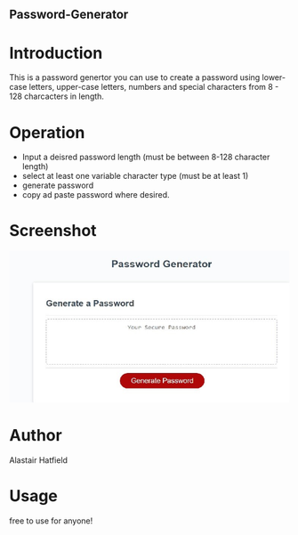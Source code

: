 ## Password-Generator

# Introduction

This is a password genertor you can use to create a password using 
lower-case letters, upper-case letters, numbers and special characters
from 8 - 128 charcacters in length.

# Operation 

* Input a deisred password length (must be between 8-128 character length)
* select at least one variable character type (must be at least 1)
* generate password
* copy ad paste password where desired.

# Screenshot

![READMESCREENSHOT](/passwordGen.jpg)

# Author
Alastair Hatfield

# Usage 
free to use for anyone!
